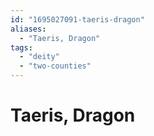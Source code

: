```yaml
---
id: "1695027091-taeris-dragon"
aliases:
  - "Taeris, Dragon"
tags:
  - "deity"
  - "two-counties"
---
```


# Taeris, Dragon
